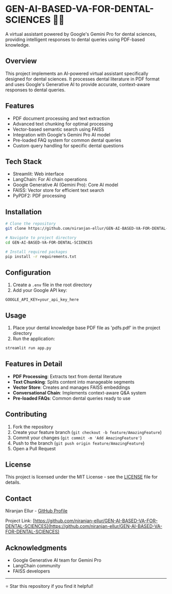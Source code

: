 # GEN-AI-BASED-VA-FOR-DENTAL-SCIENCES 🦷🤖

A virtual assistant powered by Google's Gemini Pro for dental sciences, providing intelligent responses to dental queries using PDF-based knowledge.

## Overview
This project implements an AI-powered virtual assistant specifically designed for dental sciences. It processes dental literature in PDF format and uses Google's Generative AI to provide accurate, context-aware responses to dental queries.

## Features
- PDF document processing and text extraction
- Advanced text chunking for optimal processing
- Vector-based semantic search using FAISS
- Integration with Google's Gemini Pro AI model
- Pre-loaded FAQ system for common dental queries
- Custom query handling for specific dental questions

## Tech Stack
- Streamlit: Web interface
- LangChain: For AI chain operations
- Google Generative AI (Gemini Pro): Core AI model
- FAISS: Vector store for efficient text search
- PyPDF2: PDF processing

## Installation

```bash
# Clone the repository
git clone https://github.com/niranjan-ellur/GEN-AI-BASED-VA-FOR-DENTAL-SCIENCES.git

# Navigate to project directory
cd GEN-AI-BASED-VA-FOR-DENTAL-SCIENCES

# Install required packages
pip install -r requirements.txt
```

## Configuration
1. Create a `.env` file in the root directory
2. Add your Google API key:
```
GOOGLE_API_KEY=your_api_key_here
```

## Usage
1. Place your dental knowledge base PDF file as 'pdfs.pdf' in the project directory
2. Run the application:
```bash
streamlit run app.py
```

## Features in Detail
- **PDF Processing**: Extracts text from dental literature
- **Text Chunking**: Splits content into manageable segments
- **Vector Store**: Creates and manages FAISS embeddings
- **Conversational Chain**: Implements context-aware Q&A system
- **Pre-loaded FAQs**: Common dental queries ready to use

## Contributing
1. Fork the repository
2. Create your feature branch (`git checkout -b feature/AmazingFeature`)
3. Commit your changes (`git commit -m 'Add AmazingFeature'`)
4. Push to the branch (`git push origin feature/AmazingFeature`)
5. Open a Pull Request

## License
This project is licensed under the MIT License - see the [LICENSE](LICENSE) file for details.

## Contact
Niranjan Ellur - [GitHub Profile](https://github.com/niranjan-ellur)

Project Link: [https://github.com/niranjan-ellur/GEN-AI-BASED-VA-FOR-DENTAL-SCIENCES](https://github.com/niranjan-ellur/GEN-AI-BASED-VA-FOR-DENTAL-SCIENCES)

## Acknowledgments
- Google Generative AI team for Gemini Pro
- LangChain community
- FAISS developers

---
⭐ Star this repository if you find it helpful!
